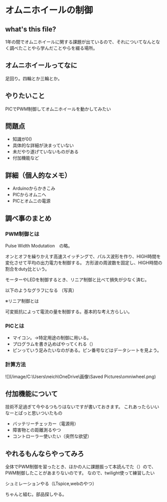 # オムニホイールの制御

## what's this file?
1年の間でオムニホイールに関する課題が出ているので、それについてなんとなく調べたことやら学んだことやらを綴る場所。

## オムニホイールってなに
足回り。四輪とか三輪とか。

## やりたいこと
PICでPWM制御してオムニホイールを動かしてみたい

## 問題点
- 知識が0()
- 具体的な詳細が決まっていない
- 未だやり遂げていないものがある
- 付加機能など

## 詳細（個人的なメモ）
- Arduinoからかきこみ
- PICからオムニへ
- PICとオムニの電源

## 調べ事のまとめ

### PWM制御とは
Pulse Width Modutation　の略。

オンとオフを繰りかえす高速スイッチングで、パルス波形を作り、HIGH時間を変化させて平均の出力電力を制御する。
方形波の周波数を固定し、HIGH時間の割合をduty比という。

モーターやLEDを制御するとき、リニア制御と比べて損失が少なく済む。

以下のようなグラフになる
（写真）

※リニア制御とは

可変抵抗によって電流の量を制御する。基本的な考え方らしい。

### PICとは
- マイコン。→特定用途の制御に用いる。
- プログラムを書き込めばやってくれる（）
- ピンっていう足みたいなのがある。ピン番号などはデータシートを見よう。

### 計算方法
![](/image/C:\Users\neich\OneDrive\画像\Saved Pictures\omniwheel.png)

## 付加機能について
技術不足過ぎて今やるつもりはないですが書いておきます。
これあったらいいなーとぱっと思いついたもの
- バッテリーチェッカー（電源用）
- 障害物との距離測るやつ
- コントローラー使いたい（突然な欲望）

## やれるもんならやってみろ
全体でPWM制御を習ったとき、ほかの人に課題振って本読んでた（）ので、PWM制御したことがあまりないのです。
なので、twilight使って練習したい

シュミレーションやる（LTspice,webのやつ）

ちゃんと組む。部品探しやる。
